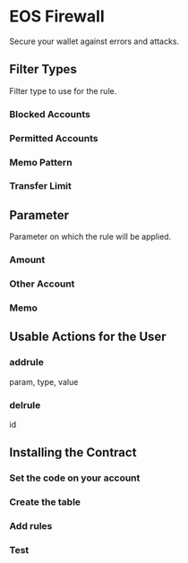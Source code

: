 # EOS Firewall

Secure your wallet against errors and attacks.

## Filter Types

Filter type to use for the rule.

### Blocked Accounts

### Permitted Accounts

### Memo Pattern

### Transfer Limit


## Parameter

Parameter on which the rule will be applied.

### Amount

### Other Account

### Memo


## Usable Actions for the User

### addrule

param, type, value

### delrule

id

## Installing the Contract

### Set the code on your account
### Create the table
### Add rules
### Test
